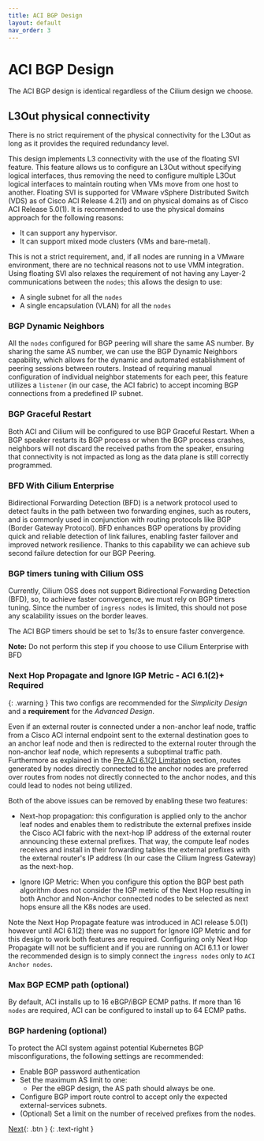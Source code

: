 ```yaml
---
title: ACI BGP Design
layout: default
nav_order: 3
---
```


# ACI BGP Design

The ACI BGP design is identical regardless of the Cilium design we choose.
## L3Out physical connectivity

There is no strict requirement of the physical connectivity for the L3Out as long as it provides the required redundancy level.

This design implements L3 connectivity with the use of the floating SVI feature. This feature allows us to configure an L3Out without specifying logical interfaces, thus removing the need to configure multiple L3Out logical interfaces to maintain routing when VMs move from one host to another. Floating SVI is supported for VMware vSphere Distributed Switch (VDS) as of Cisco ACI Release 4.2(1) and on physical domains as of Cisco ACI Release 5.0(1). It is recommended to use the physical domains approach for the following reasons:

* It can support any hypervisor.
* It can support mixed mode clusters (VMs and bare-metal).

This is not a strict requirement, and, if all nodes are running in a VMware environment, there are no technical reasons not to use VMM integration.
Using floating SVI also relaxes the requirement of not having any Layer-2 communications between the `nodes`; this allows the design to use:

* A single subnet for all the `nodes`
* A single encapsulation (VLAN) for all the `nodes`


### BGP Dynamic Neighbors

All the `nodes` configured for BGP peering will share the same AS number. By sharing the same AS number, we can use the BGP Dynamic Neighbors capability, which allows for the dynamic and automated establishment of peering sessions between routers. Instead of requiring manual configuration of individual neighbor statements for each peer, this feature utilizes a `listener` (in our case, the ACI fabric) to accept incoming BGP connections from a predefined IP subnet.

### BGP Graceful Restart

Both ACI and Cilium will be configured to use BGP Graceful Restart. When a BGP speaker restarts its BGP process or when the BGP process crashes, neighbors will not discard the received paths from the speaker, ensuring that connectivity is not impacted as long as the data plane is still correctly programmed.

### BFD With Cilium Enterprise 

Bidirectional Forwarding Detection (BFD) is a network protocol used to detect faults in the path between two forwarding engines, such as routers, and is commonly used in conjunction with routing protocols like BGP (Border Gateway Protocol). BFD enhances BGP operations by providing quick and reliable detection of link failures, enabling faster failover and improved network resilience. Thanks to this capability we can achieve sub second failure detection for our BGP Peering.

### BGP timers tuning with Cilium OSS

Currently, Cilium OSS does not support Bidirectional Forwarding Detection (BFD), so, to achieve faster convergence, we must rely on BGP timers tuning. Since the number of `ingress nodes` is limited, this should not pose any scalability issues on the border leaves.

The ACI BGP timers should be set to 1s/3s to ensure faster convergence.

**Note:** Do not perform this step if you choose to use Cilium Enterprise with BFD



### Next Hop Propagate and Ignore IGP Metric - ACI 6.1(2)+ Required

{: .warning } 
This two configs are recommended for the *Simplicity Design* and a **requirement** for the *Advanced Design*.

Even if an external router is connected under a non-anchor leaf node, traffic from a Cisco ACI internal endpoint sent to the external destination goes to an anchor leaf node and then is redirected to the external router through the non-anchor leaf node, which represents a suboptimal traffic path. Furthermore as explained in the [Pre ACI 6.1(2) Limitation](#pre-aci-612-limitation) section, routes generated by nodes directly connected to the anchor nodes are preferred over routes from nodes not directly connected to the anchor nodes, and this could lead to nodes not being utilized.

Both of the above issues can be removed by enabling these two features:

* Next-hop propagation: this configuration is applied only to the anchor leaf nodes and enables them to redistribute the external prefixes inside the Cisco ACI fabric with the next-hop IP address of the external router announcing these external prefixes. That way, the compute leaf nodes receives and install in their forwarding tables the external prefixes with the external router's IP address (In our case the Cilium Ingress Gateway) as the next-hop.

* Ignore IGP Metric: When you configure this option the BGP best path algorithm does not consider the IGP metric of the Next Hop resulting in both Anchor and Non-Anchor connected nodes to be selected as next hops ensure all the K8s nodes are used.

Note the Next Hop Propagate  feature was introduced in ACI release 5.0(1) however until ACI 6.1(2) there was no support for Ignore IGP Metric and for this design to work both features are required. Configuring only Next Hop Propagate will not be sufficient and if you are running on ACI 6.1.1 or lower the recommended design is to simply connect the `ingress nodes` only to `ACI Anchor nodes`. 

### Max BGP ECMP path (optional)

By default, ACI installs up to 16 eBGP/iBGP ECMP paths. If more than 16 `nodes` are required, ACI can be configured to install up to 64 ECMP paths.

### BGP hardening (optional)

To protect the ACI system against potential Kubernetes BGP misconfigurations, the following settings are recommended:

* Enable BGP password authentication
* Set the maximum AS limit to one:
  * Per the eBGP design, the AS path should always be one.
* Configure BGP import route control to accept only the expected external-services subnets.
* (Optional) Set a limit on the number of received prefixes from the nodes.


[Next](/docs/examples/advanced/){: .btn }
{: .text-right }